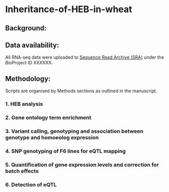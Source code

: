 # Inheritance-of-HEB-in-wheat

## Background:

## Data availability:

All RNA-seq data were uploaded to [Sequence Read Archive (SRA)]([https://www.ncbi.nlm.nih.gov/sra]) under the BioProject ID XXXXXX.

## Methodology:

Scripts are organised by Methods sections as outlined in the manuscript.

  ### 1. HEB analysis


  ### 2. Gene ontology term enrichment


  ### 3. Variant calling, genotyping and association between genotype and homoeolog expression

  
  ### 4. SNP genotyping of F6 lines for eQTL mapping


  ### 5. Quantification of gene expression levels and correction for batch effects


  ### 6. Detection of eQTL

